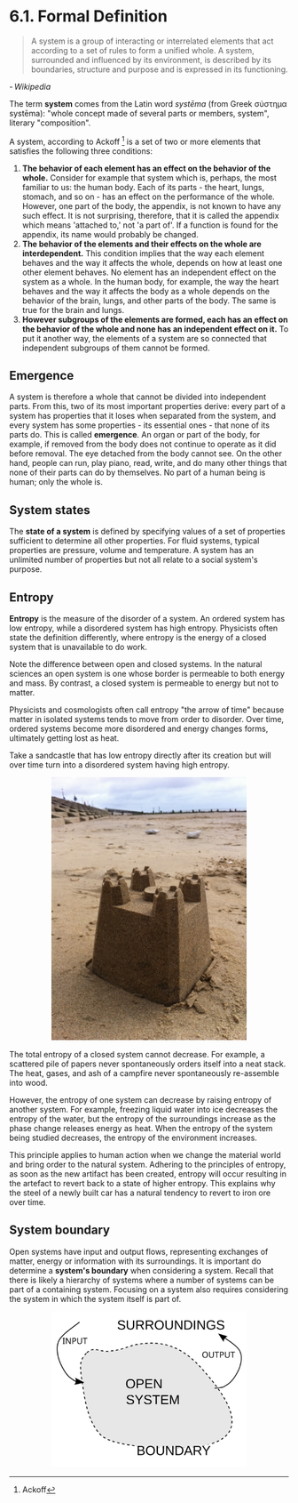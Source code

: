 # 6.1. Formal Definition

> A system is a group of interacting or interrelated elements that act according to a set of rules to form a unified whole. A system, surrounded and influenced by its environment, is described by its boundaries, structure and purpose and is expressed in its functioning. 

- <cite>Wikipedia<cite>

The term **system** comes from the Latin word *systēma* (from Greek σύστημα systēma): "whole concept made of several parts or members, system", literary "composition". 

A system, according to Ackoff [^1] is a set of two or more elements that satisfies the following three conditions:

1. **The behavior of each element has an effect on the behavior of the whole.** 
Consider for example that system which is, perhaps, the most familiar to us: the human body. 
Each of its parts - the heart, lungs, stomach, and so on - has an effect on the performance of the whole. 
However, one part of the body, the appendix, is not known to have any such effect. It is not surprising, therefore, that it is called the appendix which means 'attached to,' not 'a part of'. If a function is found for the appendix, its name would probably be changed.
2. **The behavior of the elements and their effects on the whole are interdependent.** 
This condition implies that the way each element behaves and the way it affects the whole, depends on how at least one other element behaves. No element has an independent effect on the system as a whole. 
In the human body, for example, the way the heart behaves and the way it affects the body as a whole depends on the behavior of the brain, lungs, and other parts of the body. The same is true for the brain and lungs.
3. **However subgroups of the elements are formed, each has an effect on the behavior of the whole and none has an independent effect on it.** 
To put it another way, the elements of a system are so connected that independent subgroups of them cannot be formed.

## Emergence

A system is therefore a whole that cannot be divided into independent parts. From this, two of its most important properties derive: every part of a system has properties that it loses when separated from the system, and every system has some properties - its essential ones - that none of its parts do. This is called **emergence**. 
An organ or part of the body, for example, if removed from the body does not continue to operate as it did before removal. The eye detached from the body cannot see. On the other hand, people can run, play piano, read, write, and do many other things that none of their parts can do by themselves. 
No part of a human being is human; only the whole is.

## System states

The **state of a system** is defined by specifying values of a set of properties sufficient to determine all other properties. 
For fluid systems, typical properties are pressure, volume and temperature. 
A system has an unlimited number of properties but not all relate to a social system's purpose.

## Entropy

**Entropy** is the measure of the disorder of a system. An ordered system has low entropy, while a disordered system has high entropy. 
Physicists often state the definition differently, where entropy is the energy of a closed system that is unavailable to do work.

Note the difference between open and closed systems. In the natural sciences an open system is one whose border is permeable to both energy and mass. By contrast, a closed system is permeable to energy but not to matter.

Physicists and cosmologists often call entropy "the arrow of time" because matter in isolated systems tends to move from order to disorder. Over time, ordered systems become more disordered and energy changes forms, ultimately getting lost as heat.

Take a sandcastle that has low entropy directly after its creation but will over time turn into a disordered system having high entropy. 

<div style="text-align: center;">
  <img src="./images/Sandcastle1.jpg" alt="Chapter 4" width="70%">
</div>

The total entropy of a closed system cannot decrease. For example, a scattered pile of papers never spontaneously orders itself into a neat stack. The heat, gases, and ash of a campfire never spontaneously re-assemble into wood.

However, the entropy of one system can decrease by raising entropy of another system. For example, freezing liquid water into ice decreases the entropy of the water, but the entropy of the surroundings increase as the phase change releases energy as heat. When the entropy of the system being studied decreases, the entropy of the environment increases.

This principle applies to human action when we change the material world and bring order to the natural system. Adhering to the principles of entropy, as soon as the new artifact has been created, entropy will occur resulting in the artefact to revert back to a state of higher entropy. This explains why the steel of a newly built car has a natural tendency to revert to iron ore over time.

## System boundary

Open systems have input and output flows, representing exchanges of matter, energy or information with its surroundings. It is important do determine a **system's boundary** when considering a system. Recall that there is likely a hierarchy of systems where a number of systems can be part of a containing system. Focusing on a system also requires considering the system in which the system itself is part of.

<div style="text-align: center;">
  <img src="./images/OpenSystemRepresentation.svg" alt="Chapter 4" width="70%">
</div>

[^1]: Ackoff
